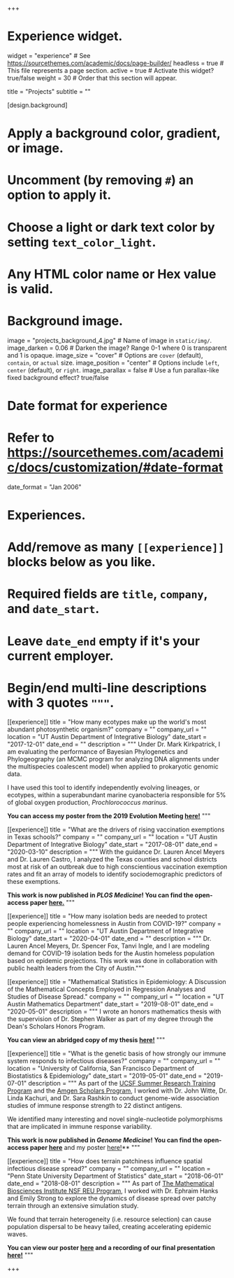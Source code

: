 +++
# Experience widget.
widget = "experience"  # See https://sourcethemes.com/academic/docs/page-builder/
headless = true  # This file represents a page section.
active = true  # Activate this widget? true/false
weight = 30  # Order that this section will appear.

title = "Projects"
subtitle = ""

[design.background]
  # Apply a background color, gradient, or image.
  #   Uncomment (by removing `#`) an option to apply it.
  #   Choose a light or dark text color by setting `text_color_light`.
  #   Any HTML color name or Hex value is valid.

  # Background image.
   image = "projects_background_4.jpg"  # Name of image in `static/img/`.
   image_darken = 0.06  # Darken the image? Range 0-1 where 0 is transparent and 1 is opaque.
   image_size = "cover"  #  Options are `cover` (default), `contain`, or `actual` size.
   image_position = "center"  # Options include `left`, `center` (default), or `right`.
   image_parallax = false  # Use a fun parallax-like fixed background effect? true/false

# Date format for experience
#   Refer to https://sourcethemes.com/academic/docs/customization/#date-format
date_format = "Jan 2006"

# Experiences.
#   Add/remove as many `[[experience]]` blocks below as you like.
#   Required fields are `title`, `company`, and `date_start`.
#   Leave `date_end` empty if it's your current employer.
#   Begin/end multi-line descriptions with 3 quotes `"""`.

[[experience]]
  title = "How many ecotypes make up the world's most abundant photosynthetic organism?"
  company = ""
  company_url = ""
  location = "UT Austin Department of Integrative Biology"
  date_start = "2017-12-01"
  date_end = ""
  description = """
  Under Dr. Mark Kirkpatrick, I am evaluating the performance of Bayesian Phylogenetics and Phylogeography (an MCMC program for analyzing DNA alignments under the multispecies coalescent model) when applied to prokaryotic genomic data. 

  I have used this tool to identify independently evolving lineages, or ecotypes, within a superabundant marine cyanobacteria responsible for 5% of global oxygen production, *Prochlorococcus marinus*.

  **You can access my poster from the 2019 Evolution Meeting [here!](files/poster-Evolution_2019.pdf)**
  """

[[experience]]
  title = "What are the drivers of rising vaccination exemptions in Texas schools?"
  company = ""
  company_url = ""
  location = "UT Austin Department of Integrative Biology"
  date_start = "2017-08-01"
  date_end = "2020-03-10"
  description = """
  With the guidance Dr. Lauren Ancel Meyers and Dr. Lauren Castro, I analyzed the Texas counties and school districts most at risk of an outbreak due to high conscientious vaccination exemption rates and fit an array of models to identify sociodemographic predictors of these exemptions.

  **This work is now published in *PLOS Medicine*! You can find the open-access paper [here.](https://doi.org/10.1371/journal.pmed.1003049)**
  """


[[experience]]
  title = "How many isolation beds are needed to protect people experiencing homelessness in Austin from COVID-19?"
  company = ""
  company_url = ""
  location = "UT Austin Department of Integrative Biology"
  date_start = "2020-04-01"
  date_end = ""
  description = """
  Dr. Lauren Ancel Meyers, Dr. Spencer Fox, Tanvi Ingle, and I are modeling demand for COVID-19 isolation beds for the Austin homeless population based on epidemic projections. This work was done in collaboration with public health leaders from the City of Austin."""

[[experience]]
  title = "Mathematical Statistics in Epidemiology: A Discussion of the Mathematical Concepts Employed in Regression Analyses and Studies of Disease Spread."
  company = ""
  company_url = ""
  location = "UT Austin Mathematics Department"
  date_start = "2019-08-01"
  date_end = "2020-05-01"
  description = """
  I wrote an honors mathematics thesis with the supervision of Dr. Stephen Walker as part of my degree through the Dean's Scholars Honors Program.

  **You can view an abridged copy of my thesis [here!](files/undergrad_thesis.pdf)**
  """

[[experience]]
  title = "What is the genetic basis of how strongly our immune system responds to infectious diseases?"
  company = ""
  company_url = ""
  location = "University of California, San Francisco Department of Biostatistics & Epidemiology"
  date_start = "2019-05-01"
  date_end = "2019-07-01"
  description = """
  As part of the [UCSF Summer Research Training Program](https://graduate.ucsf.edu/srtp) and the [Amgen Scholars Program](https://amgenscholars.com/), I worked with Dr. John Witte, Dr. Linda Kachuri, and Dr. Sara Rashkin to conduct genome-wide association studies of immune response strength to 22 distinct antigens.

  We identified many interesting and novel single-nucleotide polymorphisms that are implicated in immune response variability.

  **This work is now published in *Genome Medicine*! You can find the open-access paper [here](https://doi.org/10.1186/s13073-020-00790-x)** and my poster [here!](files/poster-UCSF_2019.pdf)**
  """

[[experience]]
  title = "How does terrain patchiness influence spatial infectious disease spread?"
  company = ""
  company_url = ""
  location = "Penn State University Department of Statistics"
  date_start = "2018-06-01"
  date_end = "2018-08-01"
  description = """
  As part of [The Mathematical Biosciences Institute NSF REU Program](https://mbi.osu.edu/education/summer-reu-program), I worked with Dr. Ephraim Hanks and Emily Strong to explore the dynamics of disease spread over patchy terrain through an extensive simulation study.
  
  We found that terrain heterogeneity (i.e. resource selection) can cause population dispersal to be heavy tailed, creating accelerating epidemic waves.

  **You can view our poster [here](files/poster-MBI_2018.pdf) and a recording of our final presentation [here!](https://archive.mbi.ohio-state.edu/video?view=speakers&id=18129&item=Maike%20Morrison)**
  """

+++
